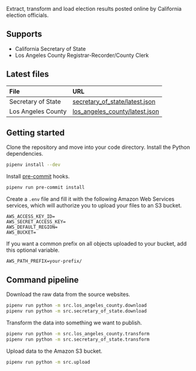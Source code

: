 Extract, transform and load election results posted online by California election officials.

## Supports

- California Secretary of State
- Los Angeles County Registrar-Recorder/County Clerk

## Latest files

File | URL
:--- | :--
Secretary of State | [secretary_of_state/latest.json](https://mt-legacy-projects.s3.amazonaws.com/vgp-general-election-results-2022/data/transformed/secretary_of_state/latest.json)
Los Angeles County | [los_angeles_county/latest.json](https://mt-legacy-projects.s3.amazonaws.com/vgp-general-election-results-2022/data/transformed/los_angeles_county/latest.json)

## Getting started

Clone the repository and move into your code directory. Install the Python dependencies.

```bash
pipenv install --dev
```

Install [pre-commit](https://pre-commit.com/) hooks.

```bash
pipenv run pre-commit install
```

Create a `.env` file and fill it with the following Amazon Web Services services, which will authorize you to upload your files to an S3 bucket.

```
AWS_ACCESS_KEY_ID=
AWS_SECRET_ACCESS_KEY=
AWS_DEFAULT_REGION=
AWS_BUCKET=
```

If you want a common prefix on all objects uploaded to your bucket, add this optional variable.

```
AWS_PATH_PREFIX=your-prefix/
```

## Command pipeline

Download the raw data from the source websites.

```bash
pipenv run python -m src.los_angeles_county.download
pipenv run python -m src.secretary_of_state.download
```

Transform the data into something we want to publish.

```bash
pipenv run python -m src.los_angeles_county.transform
pipenv run python -m src.secretary_of_state.transform
```

Upload data to the Amazon S3 bucket.

```bash
pipenv run python -m src.upload
```
